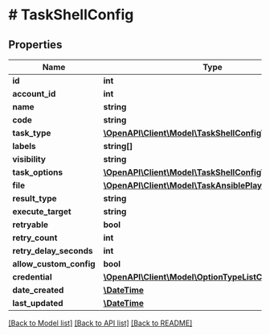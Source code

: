 # # TaskShellConfig

## Properties

Name | Type | Description | Notes
------------ | ------------- | ------------- | -------------
**id** | **int** |  | [optional]
**account_id** | **int** |  | [optional]
**name** | **string** |  | [optional]
**code** | **string** |  | [optional]
**task_type** | [**\OpenAPI\Client\Model\TaskShellConfigTaskType**](TaskShellConfigTaskType.md) |  | [optional]
**labels** | **string[]** |  | [optional]
**visibility** | **string** |  | [optional]
**task_options** | [**\OpenAPI\Client\Model\TaskShellConfigTaskOptions**](TaskShellConfigTaskOptions.md) |  | [optional]
**file** | [**\OpenAPI\Client\Model\TaskAnsiblePlaybookConfigFile**](TaskAnsiblePlaybookConfigFile.md) |  | [optional]
**result_type** | **string** |  | [optional]
**execute_target** | **string** |  | [optional]
**retryable** | **bool** |  | [optional]
**retry_count** | **int** |  | [optional]
**retry_delay_seconds** | **int** |  | [optional]
**allow_custom_config** | **bool** |  | [optional]
**credential** | [**\OpenAPI\Client\Model\OptionTypeListCredential**](OptionTypeListCredential.md) |  | [optional]
**date_created** | [**\DateTime**](\DateTime.md) |  | [optional]
**last_updated** | [**\DateTime**](\DateTime.md) |  | [optional]

[[Back to Model list]](../../README.md#models) [[Back to API list]](../../README.md#endpoints) [[Back to README]](../../README.md)
